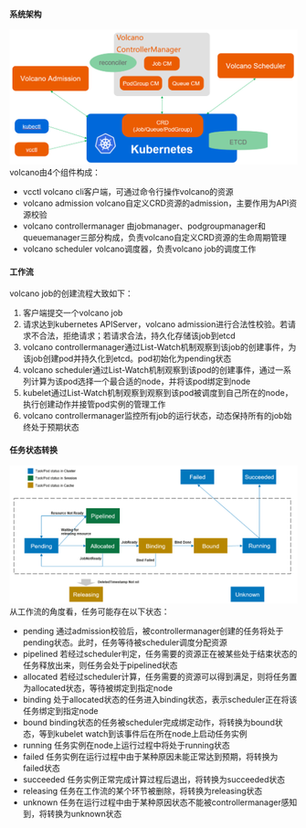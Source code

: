 #### 系统架构
![volcano系统架构](./architecture.PNG)
volcano由4个组件构成：
* vcctl
volcano cli客户端，可通过命令行操作volcano的资源
* volcano admission
volcano自定义CRD资源的admission，主要作用为API资源校验
* volcano controllermanager
由jobmanager、podgroupmanager和queuemanager三部分构成，负责volcano自定义CRD资源的生命周期管理
* volcano scheduler
volcano调度器，负责volcano job的调度工作
#### 工作流
volcano job的创建流程大致如下：
1. 客户端提交一个volcano job
2. 请求达到kubernetes APIServer，volcano admission进行合法性校验。若请求不合法，拒绝请求；若请求合法，持久化存储该job到etcd
3. volcano controllermanager通过List-Watch机制观察到该job的创建事件，为该job创建pod并持久化到etcd。pod初始化为pending状态
4. volcano scheduler通过List-Watch机制观察到该pod的创建事件，通过一系列计算为该pod选择一个最合适的node，并将该pod绑定到node
5. kubelet通过List-Watch机制观察到观察到该pod被调度到自己所在的node，执行创建动作并接管pod实例的管理工作
6. volcano controllermanager监控所有job的运行状态，动态保持所有的job始终处于预期状态
#### 任务状态转换
![任务状态转换图](./statetransfer.PNG)
从工作流的角度看，任务可能存在以下状态：
* pending
通过admission校验后，被controllermanager创建的任务将处于pending状态。此时，任务等待被scheduler调度分配资源
* pipelined
若经过scheduler判定，任务需要的资源正在被某些处于结束状态的任务释放出来，则任务会处于pipelined状态
* allocated
若经过scheduler计算，任务需要的资源可以得到满足，则将任务置为allocated状态，等待被绑定到指定node
* binding
处于allocated状态的任务进入binding状态，表示scheduler正在将该任务绑定到指定node
* bound
binding状态的任务被scheduler完成绑定动作，将转换为bound状态，等到kubelet watch到该事件后在所在node上启动任务实例
* running
任务实例在node上运行过程中将处于running状态
* failed
任务实例在运行过程中由于某种原因未能正常达到预期，将转换为failed状态
* succeeded
任务实例正常完成计算过程后退出，将转换为succeeded状态
* releasing
任务在工作流的某个环节被删除，将转换为releasing状态
* unknown
任务在运行过程中由于某种原因状态不能被controllermanager感知到，将转换为unknown状态